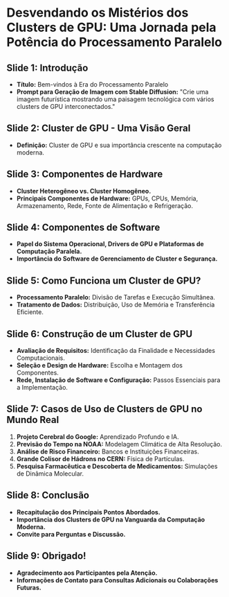 # Desvendando os Mistérios dos Clusters de GPU: Uma Jornada pela Potência do Processamento Paralelo

## Slide 1: Introdução
- **Título:** Bem-vindos à Era do Processamento Paralelo
- **Prompt para Geração de Imagem com Stable Diffusion:** "Crie uma imagem futurística mostrando uma paisagem tecnológica com vários clusters de GPU interconectados."

## Slide 2: Cluster de GPU - Uma Visão Geral
- **Definição:** Cluster de GPU e sua importância crescente na computação moderna.

## Slide 3: Componentes de Hardware
- **Cluster Heterogêneo vs. Cluster Homogêneo.**
- **Principais Componentes de Hardware:** GPUs, CPUs, Memória, Armazenamento, Rede, Fonte de Alimentação e Refrigeração.

## Slide 4: Componentes de Software
- **Papel do Sistema Operacional, Drivers de GPU e Plataformas de Computação Paralela.**
- **Importância do Software de Gerenciamento de Cluster e Segurança.**

## Slide 5: Como Funciona um Cluster de GPU?
- **Processamento Paralelo:** Divisão de Tarefas e Execução Simultânea.
- **Tratamento de Dados:** Distribuição, Uso de Memória e Transferência Eficiente.

## Slide 6: Construção de um Cluster de GPU
- **Avaliação de Requisitos:** Identificação da Finalidade e Necessidades Computacionais.
- **Seleção e Design de Hardware:** Escolha e Montagem dos Componentes.
- **Rede, Instalação de Software e Configuração:** Passos Essenciais para a Implementação.

## Slide 7: Casos de Uso de Clusters de GPU no Mundo Real
1. **Projeto Cerebral do Google:** Aprendizado Profundo e IA.
2. **Previsão do Tempo na NOAA:** Modelagem Climática de Alta Resolução.
3. **Análise de Risco Financeiro:** Bancos e Instituições Financeiras.
4. **Grande Colisor de Hádrons no CERN:** Física de Partículas.
5. **Pesquisa Farmacêutica e Descoberta de Medicamentos:** Simulações de Dinâmica Molecular.

## Slide 8: Conclusão
- **Recapitulação dos Principais Pontos Abordados.**
- **Importância dos Clusters de GPU na Vanguarda da Computação Moderna.**
- **Convite para Perguntas e Discussão.**

## Slide 9: Obrigado!
- **Agradecimento aos Participantes pela Atenção.**
- **Informações de Contato para Consultas Adicionais ou Colaborações Futuras.**
